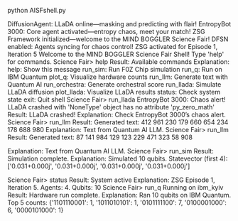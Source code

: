 python AISFshell.py

DiffusionAgent: LLaDA online—masking and predicting with flair!
EntropyBot 3000: Core agent activated—entropy chaos, meet your match!
ZSG Framework initialized—welcome to the MIND BOGGLER Science Fair!
DFSN enabled: Agents syncing for chaos control!
ZSG activated for Episode 1, Iteration 5
Welcome to the MIND BOGGLER Science Fair Shell! Type 'help' for commands.
Science Fair> help
Result: Available commands
Explanation: help: Show this message
run_sim: Run F0Z Chip simulation
run_q: Run on IBM Quantum
plot_q: Visualize hardware counts
run_llm: Generate text with Quantum AI
run_orchestra: Generate orchestral score
run_llada: Simulate LLaDA diffusion
plot_llada: Visualize LLaDA results
status: Check system state
exit: Quit shell
Science Fair> run_llada
EntropyBot 3000: Chaos alert! LLaDA crashed with 'NoneType' object has no attribute 'py_zero_math'
Result: LLaDA crashed!
Explanation: Check EntropyBot 3000’s chaos alert.
Science Fair> run_llm
Result: Generated text: 412 961 230 179 660 654 234 178 688 980
Explanation: Text from Quantum AI LLM.
Science Fair> run_llm
Result: Generated text: 87 141 984 129 123 229 471 323 58 908

Explanation: Text from Quantum AI LLM.
Science Fair> run_sim
Result: Simulation complete.
Explanation: Simulated 10 qubits. Statevector (first 4): ['0.031+0.000j', '0.031+0.000j', '0.031+0.000j', '0.031+0.000j']

Science Fair> status
Result: System active
Explanation: ZSG Episode 1, Iteration 5. Agents: 4. Qubits: 10
Science Fair> run_q
Running on ibm_kyiv
Result: Hardware run complete.
Explanation: Ran 10 qubits on IBM Quantum. Top 5 counts: {'1101110001': 1, '1011010101': 1, '0101111100': 7, '0100001000': 6, '0000101000': 1}
